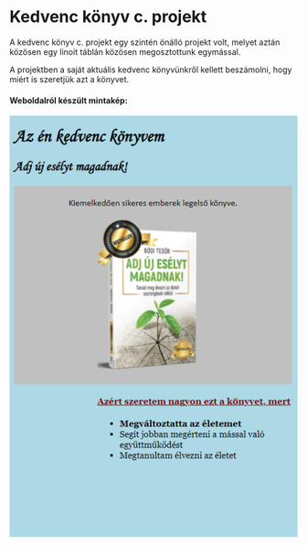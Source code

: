 # Kedvenc könyv c. projekt
A kedvenc könyv c. projekt egy szintén önálló projekt volt, melyet aztán közösen egy linoit táblán közösen megosztottunk egymással.

A projektben a saját aktuális kedvenc könyvünkről kellett beszámolni, hogy miért is szeretjük azt a könyvet.

#### Weboldalról készült mintakép:

![Minta](minta.png)

